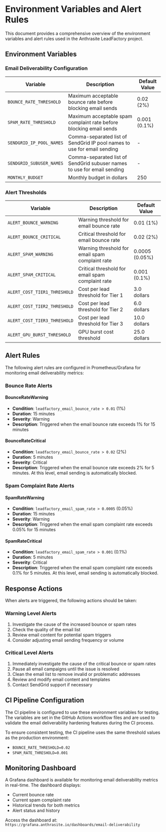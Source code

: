 # Environment Variables and Alert Rules

This document provides a comprehensive overview of the environment variables and alert rules used in the Anthrasite LeadFactory project.

## Environment Variables

### Email Deliverability Configuration

| Variable | Description | Default Value |
|----------|-------------|---------------|
| `BOUNCE_RATE_THRESHOLD` | Maximum acceptable bounce rate before blocking email sends | 0.02 (2%) |
| `SPAM_RATE_THRESHOLD` | Maximum acceptable spam complaint rate before blocking email sends | 0.001 (0.1%) |
| `SENDGRID_IP_POOL_NAMES` | Comma-separated list of SendGrid IP pool names to use for email sending | - |
| `SENDGRID_SUBUSER_NAMES` | Comma-separated list of SendGrid subuser names to use for email sending | - |
| `MONTHLY_BUDGET` | Monthly budget in dollars | 250 |

### Alert Thresholds

| Variable | Description | Default Value |
|----------|-------------|---------------|
| `ALERT_BOUNCE_WARNING` | Warning threshold for email bounce rate | 0.01 (1%) |
| `ALERT_BOUNCE_CRITICAL` | Critical threshold for email bounce rate | 0.02 (2%) |
| `ALERT_SPAM_WARNING` | Warning threshold for email spam complaint rate | 0.0005 (0.05%) |
| `ALERT_SPAM_CRITICAL` | Critical threshold for email spam complaint rate | 0.001 (0.1%) |
| `ALERT_COST_TIER1_THRESHOLD` | Cost per lead threshold for Tier 1 | 3.0 dollars |
| `ALERT_COST_TIER2_THRESHOLD` | Cost per lead threshold for Tier 2 | 6.0 dollars |
| `ALERT_COST_TIER3_THRESHOLD` | Cost per lead threshold for Tier 3 | 10.0 dollars |
| `ALERT_GPU_BURST_THRESHOLD` | GPU burst cost threshold | 25.0 dollars |

## Alert Rules

The following alert rules are configured in Prometheus/Grafana for monitoring email deliverability metrics:

### Bounce Rate Alerts

#### BounceRateWarning
- **Condition**: `leadfactory_email_bounce_rate > 0.01` (1%)
- **Duration**: 15 minutes
- **Severity**: Warning
- **Description**: Triggered when the email bounce rate exceeds 1% for 15 minutes

#### BounceRateCritical
- **Condition**: `leadfactory_email_bounce_rate > 0.02` (2%)
- **Duration**: 5 minutes
- **Severity**: Critical
- **Description**: Triggered when the email bounce rate exceeds 2% for 5 minutes. At this level, email sending is automatically blocked.

### Spam Complaint Rate Alerts

#### SpamRateWarning
- **Condition**: `leadfactory_email_spam_rate > 0.0005` (0.05%)
- **Duration**: 15 minutes
- **Severity**: Warning
- **Description**: Triggered when the email spam complaint rate exceeds 0.05% for 15 minutes

#### SpamRateCritical
- **Condition**: `leadfactory_email_spam_rate > 0.001` (0.1%)
- **Duration**: 5 minutes
- **Severity**: Critical
- **Description**: Triggered when the email spam complaint rate exceeds 0.1% for 5 minutes. At this level, email sending is automatically blocked.

## Response Actions

When alerts are triggered, the following actions should be taken:

### Warning Level Alerts
1. Investigate the cause of the increased bounce or spam rates
2. Check the quality of the email list
3. Review email content for potential spam triggers
4. Consider adjusting email sending frequency or volume

### Critical Level Alerts
1. Immediately investigate the cause of the critical bounce or spam rates
2. Pause all email campaigns until the issue is resolved
3. Clean the email list to remove invalid or problematic addresses
4. Review and modify email content and templates
5. Contact SendGrid support if necessary

## CI Pipeline Configuration

The CI pipeline is configured to use these environment variables for testing. The variables are set in the GitHub Actions workflow files and are used to validate the email deliverability hardening features during the CI process.

To ensure consistent testing, the CI pipeline uses the same threshold values as the production environment:
- `BOUNCE_RATE_THRESHOLD=0.02`
- `SPAM_RATE_THRESHOLD=0.001`

## Monitoring Dashboard

A Grafana dashboard is available for monitoring email deliverability metrics in real-time. The dashboard displays:
- Current bounce rate
- Current spam complaint rate
- Historical trends for both metrics
- Alert status and history

Access the dashboard at: `https://grafana.anthrasite.io/dashboards/email-deliverability`
